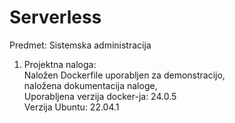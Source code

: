 # Serverless
Predmet: Sistemska administracija
1. Projektna naloga:\
Naložen Dockerfile uporabljen za demonstracijo,\
naložena dokumentacija naloge,\
Uporabljena verzija docker-ja: 24.0.5\
Verzija Ubuntu: 22.04.1

   

